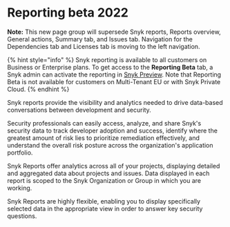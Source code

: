 # Reporting beta 2022

**Note:** This new page group will supersede Snyk reports, Reports overview, General actions, Summary tab, and Issues tab. Navigation for the Dependencies tab and Licenses tab is moving to the left navigation.

{% hint style="info" %}
Snyk reporting is available to all customers on Business or Enterprise plans. To get access to the **Reporting Beta** tab, a Snyk admin can activate the reporting in [Snyk Preview](https://docs.snyk.io/features/user-and-group-management/managing-settings/snyk-preview). Note that Reporting Beta is not available for customers on Multi-Tenant EU or with Snyk Private Cloud.
{% endhint %}

Snyk reports provide the visibility and analytics needed to drive data-based conversations between development and security.

Security professionals can easily access, analyze, and share Snyk's security data to track developer adoption and success, identify where the greatest amount of risk lies to prioritize remediation effectively, and understand the overall risk posture across the organization's application portfolio.

Snyk Reports offer analytics across all of your projects, displaying detailed and aggregated data about projects and issues. Data displayed in each report is scoped to the Snyk Organization or Group in which you are working.

Snyk Reports are highly flexible, enabling you to display specifically selected data in the appropriate view in order to answer key security questions.
